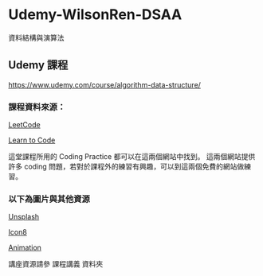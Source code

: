 # Udemy-WilsonRen-DSAA

資料結構與演算法

## Udemy 課程

https://www.udemy.com/course/algorithm-data-structure/

### 課程資料來源：

[LeetCode](https://leetcode.com/)

[Learn to Code](https://www.freecodecamp.org/)

這堂課程所用的 Coding Practice 都可以在這兩個網站中找到。
這兩個網站提供許多 coding 問題，若對於課程外的練習有興趣，可以到這兩個免費的網站做練習。

### 以下為圖片與其他資源

[Unsplash](https://unsplash.com/)

[Icon8](https://icons8.com/icons/)

[Animation](https://stories.freepik.com/)

講座資源請參 課程講義 資料夾
